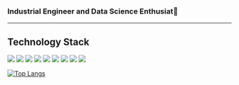 ### Industrial Engineer and Data Science Enthusiat👋 

---

## Technology Stack

![](https://img.shields.io/badge/Python-code-3776AB?style=for-the-badge&logo=Python&logoColor=white&labelColor=212121)
![](https://img.shields.io/badge/TensorFlow-tool-FF6F00?style=for-the-badge&logo=TensorFlow&logoColor=white&labelColor=212121)
![](https://img.shields.io/badge/Keras-tool-D00000?style=for-the-badge&logo=Keras&logoColor=white&labelColor=212121)
![](https://img.shields.io/badge/Scikit_learn-tool-F7931E?style=for-the-badge&logo=Scikit-learn&logoColor=white&labelColor=212121)
![](https://img.shields.io/badge/Power_BI-tool-F2C811?style=for-the-badge&logo=Power-BI&logoColor=white&labelColor=212121)
![](https://img.shields.io/badge/Streamlit-tool-FF4B4B?style=for-the-badge&logo=Streamlit&logoColor=white&labelColor=212121)
![](https://img.shields.io/badge/JavaScript-code-F7DF1E?style=for-the-badge&logo=JavaScript&logoColor=white&labelColor=212121)
![](https://img.shields.io/badge/HTML5-code-E34F26?style=for-the-badge&logo=HTML5&logoColor=white&labelColor=212121)
![](https://img.shields.io/badge/CSS3-code-1572B6?style=for-the-badge&logo=CSS3&logoColor=white&labelColor=212121)
<!---
![](https://img.shields.io/badge/Django-tool-092E20?style=for-the-badge&logo=Django&logoColor=white&labelColor=212121)
![](https://img.shields.io/badge/PostgreSQL-tool-336791?style=for-the-badge&logo=PostgreSQL&logoColor=white&labelColor=212121)
-->

[![Top Langs](https://github-readme-stats.vercel.app/api/top-langs/?username=david-bustos&hide=Jupyter%20Notebook&exclude_repo=Python-Machine-Learning-v2-S.Raschka&layout=compact&theme=dark)](https://github.com/anuraghazra/github-readme-stats)



<!--
hide=Jupyter%20Notebook
exclude_repo=Python-Machine-Learning-v2-S.Raschka
![Hey there, I'm Cyris. I'm a software developer, a maker and infosec enthusiast. Check out my work](https://github.com/CyrisXD/CyrisXD/raw/master/bio.gif)

<img src='https://random-memer.herokuapp.com/' title="Meme" alt="Please refresh the page if the meme doesn't show up." width="400" align="right">

<img src='https://random-memer.herokuapp.com/' title="Meme" alt="Please refresh the page if the meme doesn't show up." width="400" align="center">

**David-Bustos/David-Bustos** is a ✨ _special_ ✨ repository because its `README.md` (this file) appears on your GitHub profile.

Here are some ideas to get you started:

- 🔭 I’m currently working on ...
- 🌱 I’m currently learning ...
- 👯 I’m looking to collaborate on ...
- 🤔 I’m looking for help with ...
- 💬 Ask me about ...
- 📫 How to reach me: ...
- 😄 Pronouns: ...
- ⚡ Fun fact: ...
-->
